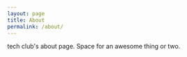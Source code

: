 ```yaml
---
layout: page
title: About
permalink: /about/
---
```


tech club's about page. Space for an awesome thing or two.
